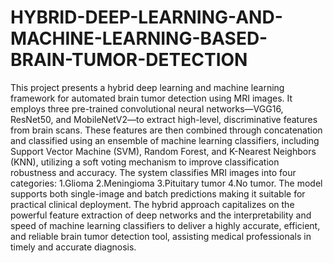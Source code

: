 # HYBRID-DEEP-LEARNING-AND-MACHINE-LEARNING-BASED-BRAIN-TUMOR-DETECTION
This project presents a hybrid deep learning and machine learning framework for automated brain tumor detection using MRI images. It employs three pre-trained convolutional neural networks—VGG16, ResNet50, and MobileNetV2—to extract high-level, discriminative features from brain scans. These features are then combined through concatenation and classified using an ensemble of machine learning classifiers, including Support Vector Machine (SVM), Random Forest, and K-Nearest Neighbors (KNN), utilizing a soft voting mechanism to improve classification robustness and accuracy. The system classifies MRI images into four categories: 1.Glioma 2.Meningioma 3.Pituitary tumor 4.No tumor. The model supports both single-image and batch predictions making it suitable for practical clinical deployment. The hybrid approach capitalizes on the powerful feature extraction of deep networks and the interpretability and speed of machine learning classifiers to deliver a highly accurate, efficient, and reliable brain tumor detection tool, assisting medical professionals in timely and accurate diagnosis.
